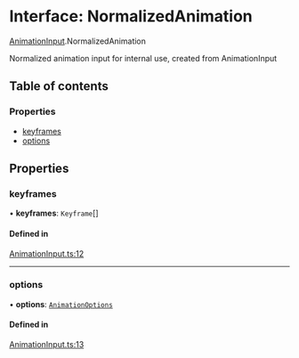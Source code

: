 # Interface: NormalizedAnimation

[AnimationInput](../wiki/AnimationInput).NormalizedAnimation

Normalized animation input for internal use, created from AnimationInput

## Table of contents

### Properties

- [keyframes](../wiki/AnimationInput.NormalizedAnimation#keyframes)
- [options](../wiki/AnimationInput.NormalizedAnimation#options)

## Properties

### keyframes

• **keyframes**: `Keyframe`[]

#### Defined in

[AnimationInput.ts:12](https://github.com/tristanjohnson849/react-controlled-animations/blob/5ad14e7/src/AnimationInput.ts#L12)

___

### options

• **options**: [`AnimationOptions`](../wiki/AnimationInput#animationoptions)

#### Defined in

[AnimationInput.ts:13](https://github.com/tristanjohnson849/react-controlled-animations/blob/5ad14e7/src/AnimationInput.ts#L13)
